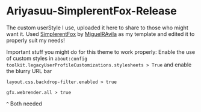 # Ariyasuu-SimplerentFox-Release
The custom userStyle I use, uploaded it here to share to those who might want it.
Used [SimplerentFox](https://github.com/MiguelRAvila/SimplerentFox) by [MiguelRAvila](https://github.com/MiguelRAvila) as my template and edited it to properly suit my needs!


Important stuff you might do for this theme to work properly:
Enable the use of custom styles in ```about:config```
```toolkit.legacyUserProfileCustomizations.stylesheets > True```
and enable the blurry URL bar

```layout.css.backdrop-filter.enabled > true```

```gfx.webrender.all > true```

^ Both needed
